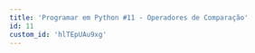 ```yaml
---
title: 'Programar em Python #11 - Operadores de Comparação'
id: 11
custom_id: 'hlTEpUAu9xg'
---
```


